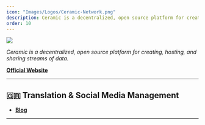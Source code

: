```yaml
---
icon: "Images/Logos/Ceramic-Network.png"
description: Ceramic is a decentralized, open source platform for creating, hosting, and sharing streams of data.
order: 10
---
```


![](../Images/Covers/Ceramic-Network.png)

_Ceramic is a decentralized, open source platform for creating, hosting, and sharing streams of data._

[**Official Website**](https://ceramic.network/)

---

## 🇬🇷 Translation & Social Media Management

- [**Blog**](https://ceramicnetworkgr.substack.com/)

---
